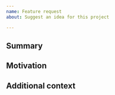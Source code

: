 ```yaml
---
name: Feature request
about: Suggest an idea for this project

---
```


## Summary

<!-- explanation of the feature being requested. -->

## Motivation

<!-- Why are we doing this? What use cases does it support? What is the expected outcome? -->

## Additional context

<!-- Add any other context or screenshots about the feature request here. -->